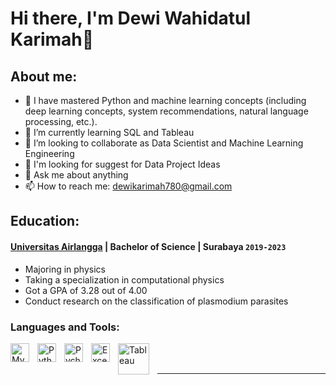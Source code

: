 # Hi there, I'm Dewi Wahidatul Karimah👋
## About me:
- 🔭 I have mastered Python and machine learning concepts (including deep learning concepts, system recommendations, natural language processing, etc.).
- 🌱 I’m currently learning SQL and Tableau
- 👯 I’m looking to collaborate as Data Scientist and Machine Learning Engineering
- 🤔 I'm looking for suggest for Data Project Ideas
- 💬 Ask me about anything
- 📫 How to reach me: dewikarimah780@gmail.com

## Education:

#### [Universitas Airlangga](https://unair.ac.id/) | Bachelor of Science | Surabaya `2019-2023`
   - Majoring in physics
   - Taking a specialization in computational physics
   - Got a GPA of 3.28 out of 4.00
   - Conduct research on the classification of plasmodium parasites

### Languages and Tools:

<img align="left" alt="MySQL" width="30px" src="https://cdn.jsdelivr.net/gh/devicons/devicon/icons/mysql/mysql-original.svg" style="padding-right:10px;" />
<img align="left" alt="Python" width="30px" src="https://upload.wikimedia.org/wikipedia/commons/thumb/c/c3/Python-logo-notext.svg/110px-Python-logo-notext.svg.png?20100317150552" style="padding-right:10px;" />
<img align="left" alt="Pycharm" width="30px" src="https://upload.wikimedia.org/wikipedia/commons/thumb/1/1d/PyCharm_Icon.svg/220px-PyCharm_Icon.svg.png" style="padding-right:10px;" />
<img align="left" alt="Excel" width="30px" src="https://is2-ssl.mzstatic.com/image/thumb/Purple126/v4/a8/fd/5a/a8fd5a84-c6f1-355f-3b9f-6e86598efaa3/XCEL.png/1200x630bb.png" style="padding-right:10px;" />
<img align="left" alt="Tableau" width="50px" src="https://logos-world.net/wp-content/uploads/2021/10/Tableau-Symbol.png" style="padding-right:10px;" />

<br />
<br />

---
